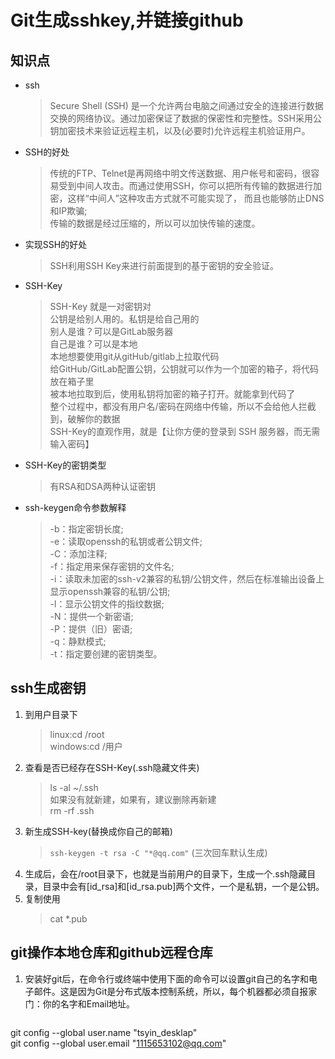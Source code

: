 # Git生成sshkey,并链接github  
## 知识点  
* ssh  
  >Secure Shell (SSH) 是一个允许两台电脑之间通过安全的连接进行数据交换的网络协议。通过加密保证了数据的保密性和完整性。SSH采用公钥加密技术来验证远程主机，以及(必要时)允许远程主机验证用户。  
  
* SSH的好处  
  >传统的FTP、Telnet是再网络中明文传送数据、用户帐号和密码，很容易受到中间人攻击。而通过使用SSH，你可以把所有传输的数据进行加密，这样“中间人”这种攻击方式就不可能实现了， 而且也能够防止DNS和IP欺骗;  
  传输的数据是经过压缩的，所以可以加快传输的速度。  
* 实现SSH的好处  
  >SSH利用SSH Key来进行前面提到的基于密钥的安全验证。  
* SSH-Key  
  >SSH-Key 就是一对密钥对  
  公钥是给别人用的。私钥是给自己用的  
  别人是谁？可以是GitLab服务器  
  自己是谁？可以是本地  
  本地想要使用git从gitHub/gitlab上拉取代码  
  给GitHub/GitLab配置公钥，公钥就可以作为一个加密的箱子，将代码放在箱子里  
  被本地拉取到后，使用私钥将加密的箱子打开。就能拿到代码了  
  整个过程中，都没有用户名/密码在网络中传输，所以不会给他人拦截到，破解你的数据  
  SSH-Key的直观作用，就是【让你方便的登录到 SSH 服务器，而无需输入密码】  
* SSH-Key的密钥类型  
  >有RSA和DSA两种认证密钥
* ssh-keygen命令参数解释  
  >-b：指定密钥长度;  
-e：读取openssh的私钥或者公钥文件;  
-C：添加注释;  
-f：指定用来保存密钥的文件名;  
-i：读取未加密的ssh-v2兼容的私钥/公钥文件，然后在标准输出设备上显示openssh兼容的私钥/公钥;  
-l：显示公钥文件的指纹数据;  
-N：提供一个新密语;  
-P：提供（旧）密语;  
-q：静默模式;   
-t：指定要创建的密钥类型。  
## ssh生成密钥  
1. 到用户目录下  
    >linux:cd /root  
    windows:cd /用户  
2. 查看是否已经存在SSH-Key(.ssh隐藏文件夹)  
    >ls -al ~/.ssh  
    如果没有就新建，如果有，建议删除再新建   
    rm -rf .ssh  
3. 新生成SSH-key(替换成你自己的邮箱)
    >```ssh-keygen -t rsa -C "*@qq.com"```  (三次回车默认生成)
4. 生成后，会在/root目录下，也就是当前用户的目录下，生成一个.ssh隐藏目录，目录中会有[id_rsa]和[id_rsa.pub]两个文件，一个是私钥，一个是公钥。
5. 复制使用  
    >cat *.pub
## git操作本地仓库和github远程仓库  
1. 安装好git后，在命令行或终端中使用下面的命令可以设置git自己的名字和电子邮件。这是因为Git是分布式版本控制系统，所以，每个机器都必须自报家门：你的名字和Email地址。  
>```
git config --global user.name "tsyin_desklap"  
git config --global user.email "1115653102@qq.com"  
```
